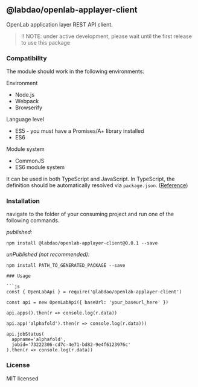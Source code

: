## @labdao/openlab-applayer-client

OpenLab application layer REST API client.

> !! NOTE: under active development, please wait until the first release to use this package

### Compatibility

The module should work in the following environments:

Environment
* Node.js
* Webpack
* Browserify

Language level
* ES5 - you must have a Promises/A+ library installed
* ES6

Module system
* CommonJS
* ES6 module system

It can be used in both TypeScript and JavaScript. In TypeScript, the definition should be automatically resolved via `package.json`. ([Reference](http://www.typescriptlang.org/docs/handbook/typings-for-npm-packages.html))

### Installation

navigate to the folder of your consuming project and run one of the following commands.

_published:_

```
npm install @labdao/openlab-applayer-client@0.0.1 --save
```

_unPublished (not recommended):_

```
npm install PATH_TO_GENERATED_PACKAGE --save

### Usage

```js
const { OpenLabApi } = require('@labdao/openlab-applayer-client')

const api = new OpenLabApi({ baseUrl: 'your_baseurl_here' })

api.apps().then(r => console.log(r.data))

api.app('alphafold').then(r => console.log(r.data)))

api.jobStatus(
  appname='alphafold',
  jobid='73222306-cd7c-4e71-bd82-9e4f6123976c'
).then(r => console.log(r.data))
```

### License

MIT licensed